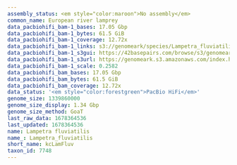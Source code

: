 ```yaml
---
assembly_status: <em style="color:maroon">No assembly</em>
common_name: European river lamprey
data_pacbiohifi_bam-1_bases: 17.05 Gbp
data_pacbiohifi_bam-1_bytes: 61.5 GiB
data_pacbiohifi_bam-1_coverage: 12.72x
data_pacbiohifi_bam-1_links: s3://genomeark/species/Lampetra_fluviatilis/kcLamFluv1/genomic_data/pacbio_hifi/<br>
data_pacbiohifi_bam-1_s3gui: https://42basepairs.com/browse/s3/genomeark/species/Lampetra_fluviatilis/kcLamFluv1/genomic_data/pacbio_hifi/
data_pacbiohifi_bam-1_s3url: https://genomeark.s3.amazonaws.com/index.html?prefix=species/Lampetra_fluviatilis/kcLamFluv1/genomic_data/pacbio_hifi/
data_pacbiohifi_bam-1_scale: 0.2582
data_pacbiohifi_bam_bases: 17.05 Gbp
data_pacbiohifi_bam_bytes: 61.5 GiB
data_pacbiohifi_bam_coverage: 12.72x
data_status: '<em style="color:forestgreen">PacBio HiFi</em>'
genome_size: 1339860000
genome_size_display: 1.34 Gbp
genome_size_method: GoaT
last_raw_data: 1678364536
last_updated: 1678364536
name: Lampetra fluviatilis
name_: Lampetra_fluviatilis
short_name: kcLamFluv
taxon_id: 7748
---
```

